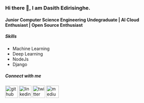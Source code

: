 ### Hi there 👋, I am Dasith Edirisinghe. 

#### Junior Computer Science Engineering Undegraduate | AI Cloud Enthusiast | Open Source Enthusiast


##### Skills

+ Machine Learning
+ Deep Learning
+ NodeJs
+ Django

##### Connect with me

[<img src='https://cdn.jsdelivr.net/npm/simple-icons@3.0.1/icons/github.svg' alt='github' height='40'>](https://github.com/dasithedirisinghe)  [<img src='https://cdn.jsdelivr.net/npm/simple-icons@3.0.1/icons/linkedin.svg' alt='linkedin' height='40'>](https://www.linkedin.com/in/dasithedirisinghe/)  [<img src='https://cdn.jsdelivr.net/npm/simple-icons@3.0.1/icons/twitter.svg' alt='twitter' height='40'>](https://twitter.com/Dasith_dev)  [<img src='https://cdn.jsdelivr.net/npm/simple-icons@3.0.1/icons/medium.svg' alt='medium' height='40'>](https://dasith-dev.medium.com/)  



